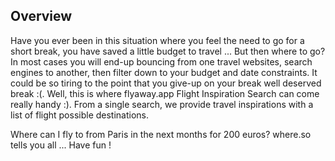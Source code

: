 ## Overview

Have you ever been in this situation where you feel the need to go for a short break, you have saved a little budget to travel ... But then where to go? In most cases you will end-up bouncing from one travel websites, search engines to another, then filter down to your budget and date constraints. It could be so tiring to the point that you give-up on your break well deserved break :(.  Well, this is where flyaway.app Flight Inspiration Search can come really handy :). From a single search, we provide travel inspirations with a list of flight possible destinations. 

Where can I fly to from Paris in the next months for 200 euros? 
where.so tells you all ... Have fun !
